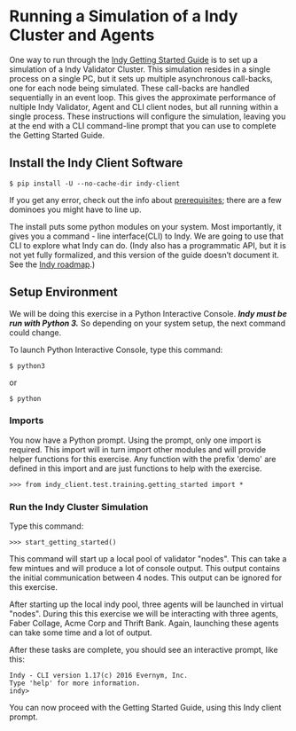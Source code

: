 # Running a Simulation of a Indy Cluster and Agents
One way to run through the [Indy Getting Started Guide](https://github.com/hyperledger/indy-node/blob/stable/getting-started.md) is to set up a simulation of a Indy Validator Cluster.  This simulation resides in a single process on a single PC, but it sets up multiple asynchronous call-backs, one for each node being simulated.  These call-backs are handled sequentially in an event loop.  This gives the approximate performance of nultiple Indy Validator, Agent and CLI client nodes, but all running within a single process.  These instructions will configure the simulation, leaving you at the end with a CLI command-line prompt that you can use to complete the Getting Started Guide.

## Install the Indy Client Software

```
$ pip install -U --no-cache-dir indy-client
```

If you get any error, check out the info about [prerequisites](https://docs.google.com/document/d/1CyggP4nNPyx4SELNZEc2FOeln6G0F22B37cAVtB_FBM/edit); there are a few dominoes you might have to line up.


The install puts some python modules on your system. Most importantly, it gives you a command - line interface(CLI) to Indy. We are going to use that CLI to explore what Indy can do. (Indy also has a programmatic API, but it is not yet fully formalized, and this version of the guide doesn’t document it. See the [Indy roadmap](https://github.com/hyperledger/indy/wiki/Roadmap).)

## Setup Environment
We will be doing this exercise in a Python Interactive Console. **_Indy must be run with Python 3._** So depending on your system setup, the next command could change.

To launch Python Interactive Console, type this command:

```
$ python3
```
or
```
$ python
```

### Imports
You now have a Python prompt.  Using the prompt, only one import is required. This import will in turn import other modules and will provide helper functions for this exercise.  Any function with the prefix 'demo' are defined in this import and are just functions to help with the exercise.

```
>>> from indy_client.test.training.getting_started import *
```

### Run the Indy Cluster Simulation

Type this command:

```
>>> start_getting_started()
```

This command will start up a local pool of validator "nodes". This can take a few mintues and will produce a lot of console
output. This output contains the initial communication between 4 nodes. This output can be ignored for this exercise.

After starting up the local indy pool, three agents will be launched in virtual "nodes". During this this exercise we will be interacting
with three agents, Faber Collage, Acme Corp and Thrift Bank. Again, launching these agents can take some time and a lot of
output.

After these tasks are complete, you should see an interactive prompt, like this:

```
Indy - CLI version 1.17(c) 2016 Evernym, Inc.
Type 'help' for more information.
indy>
```
You can now proceed with the Getting Started Guide, using this Indy client prompt.
